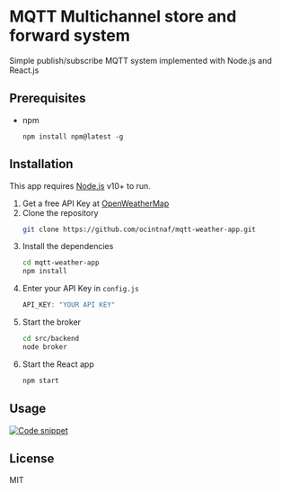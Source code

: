 # MQTT Multichannel store and forward system 


Simple publish/subscribe MQTT system implemented with Node.js and React.js 

## Prerequisites
- npm
    ```
    npm install npm@latest -g
    ```

## Installation

This app requires [Node.js](https://nodejs.org/) v10+ to run.
1) Get a free API Key at [OpenWeatherMap](https://openweathermap.org/api) 
2) Clone the repository
    ```sh
    git clone https://github.com/ocintnaf/mqtt-weather-app.git
    ```
3) Install the dependencies
    ```sh
    cd mqtt-weather-app
    npm install
    ```
4) Enter your API Key in `config.js`
    ```javascript
    API_KEY: "YOUR API KEY"
    ```
5) Start the broker 
    ```sh
    cd src/backend
    node broker
    ```
6) Start the React app
    ```sh
    npm start
    ```
    
## Usage
[![Code snippet](https://i.postimg.cc/qvM5RDxZ/Screenshot-2021-10-08-at-16-15-49.png)](https://postimg.cc/ZC2cscgr)

## License

MIT
